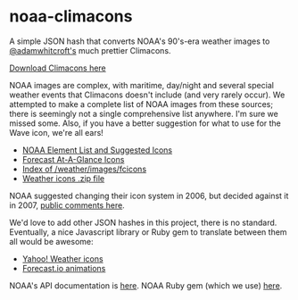 noaa-climacons
==============

A simple JSON hash that converts NOAA's 90's-era weather images to [@adamwhitcroft's](https://twitter.com/adamwhitcroft) much prettier Climacons.

[Download Climacons here](http://adamwhitcroft.com/climacons/)

NOAA images are complex, with maritime, day/night and several special weather events that Climacons doesn't include (and very rarely occur). We attempted to make a complete list of NOAA images from these sources; there is seemingly not a single comprehensive list anywhere. I'm sure we missed some. Also, if you have a better suggestion for what to use for the Wave icon, we're all ears!
* [NOAA Element List and Suggested Icons](http://w1.weather.gov/xml/current_obs/weather.php)
* [Forecast At-A-Glance Icons](http://www.crh.noaa.gov/riw/?n=forecast_icons)
* [Index of /weather/images/fcicons](http://www.nws.noaa.gov/weather/images/fcicons/)
* [Weather icons .zip file](http://w1.weather.gov/images/fcicons/Weather%20Icons.zip)

NOAA suggested changing their icon system in 2006, but decided against it in 2007, [public comments here](http://www.nws.noaa.gov/icon_comments/). 

We'd love to add other JSON hashes in this project, there is no standard. Eventually, a nice Javascript library or Ruby gem to translate between them all would be awesome:
* [Yahoo! Weather icons](http://developer.yahoo.com/weather/#codes)
* [Forecast.io animations](http://blog.forecast.io/skycons-unobtrustive-animated-weather-icons/)

NOAA's API documentation is [here](http://graphical.weather.gov/xml/). NOAA Ruby gem (which we use) [here](https://github.com/outoftime/noaa).
